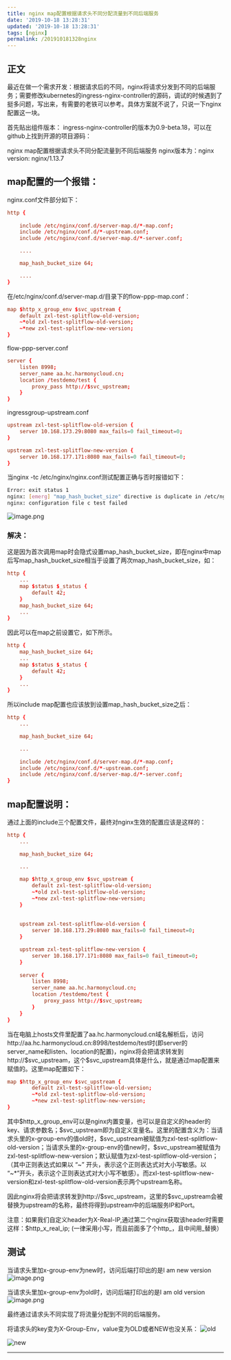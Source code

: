```yaml
---
title: nginx map配置根据请求头不同分配流量到不同后端服务
date: '2019-10-18 13:28:31'
updated: '2019-10-18 13:28:31'
tags: [nginx]
permalink: /201910181328nginx
---
```


## 正文

最近在做一个需求开发：根据请求后的不同，nginx将请求分发到不同的后端服务；需要修改kubernetes的ingress-nginx-controller的源码，调试的时候遇到了挺多问题，写出来，有需要的老铁可以参考。具体方案就不说了，只说一下nginx配置这一块。

首先贴出组件版本：
ingress-nginx-controller的版本为0.9-beta.18，可以在github上找到开源的项目源码：

nginx map配置根据请求头不同分配流量到不同后端服务
nginx版本为：nginx version: nginx/1.13.7

## map配置的一个报错：
nginx.conf文件部分如下：
```conf
http {
	
    include /etc/nginx/conf.d/server-map.d/*-map.conf;
    include /etc/nginx/conf.d/*-upstream.conf;
    include /etc/nginx/conf.d/server-map.d/*-server.conf;

	....

    map_hash_bucket_size 64;

	....
}
```
在/etc/nginx/conf.d/server-map.d/目录下的flow-ppp-map.conf：
```conf
map $http_x_group_env $svc_upstream {
	default zxl-test-splitflow-old-version;
	~*old zxl-test-splitflow-old-version;
	~*new zxl-test-splitflow-new-version;
}
```

flow-ppp-server.conf
```conf
server {
	listen 8998;
	server_name aa.hc.harmonycloud.cn;
	location /testdemo/test {
		proxy_pass http://$svc_upstream;
	}
}
```

ingressgroup-upstream.conf
```conf
upstream zxl-test-splitflow-old-version {
	server 10.168.173.29:8080 max_fails=0 fail_timeout=0;
}

upstream zxl-test-splitflow-new-version {
	server 10.168.177.171:8080 max_fails=0 fail_timeout=0;
}
```
当nginx -tc /etc/nginx/nginx.conf测试配置正确与否时报错如下：
```sh
Error: exit status 1
nginx: [emerg] "map_hash_bucket_size" directive is duplicate in /etc/nginx/nginx.conf:60
nginx: configuration file c test failed
```

![image.png](https://cdn.jsdelivr.net/gh/smallersoup/jsDelivr-cdn@main/blog/artical/imgconvert-csdnimg/878ee43f4cb8699eaa1f8e5fc82b0e58.png)

### 解决：

这是因为首次调用map时会隐式设置map_hash_bucket_size，即在nginx中map后写map_hash_bucket_size相当于设置了两次map_hash_bucket_size，如：
```conf
http {
    ...
    map $status $_status {
        default 42;
    }
    map_hash_bucket_size 64;
    ...
}
```
因此可以在map之前设置它，如下所示。
```conf
http {
    map_hash_bucket_size 64;
    ...
    map $status $_status {
        default 42;
    }
    ...
}
```
所以include map配置也应该放到设置map_hash_bucket_size之后：
```conf
http {
	...

    map_hash_bucket_size 64;

	...
	
	include /etc/nginx/conf.d/server-map.d/*-map.conf;
    include /etc/nginx/conf.d/*-upstream.conf;
    include /etc/nginx/conf.d/server-map.d/*-server.conf;
}
```

## map配置说明：

通过上面的include三个配置文件，最终对nginx生效的配置应该是这样的：

```conf
http {
	...

    map_hash_bucket_size 64;

	...
	
	map $http_x_group_env $svc_upstream {
		default zxl-test-splitflow-old-version;
		~*old zxl-test-splitflow-old-version;
		~*new zxl-test-splitflow-new-version;
	}
	
	
    upstream zxl-test-splitflow-old-version {
		server 10.168.173.29:8080 max_fails=0 fail_timeout=0;
	}

	upstream zxl-test-splitflow-new-version {
		server 10.168.177.171:8080 max_fails=0 fail_timeout=0;
	}
	
    server {
		listen 8998;
		server_name aa.hc.harmonycloud.cn;
		location /testdemo/test {
			proxy_pass http://$svc_upstream;
		}
	}
}
```
当在电脑上hosts文件里配置了aa.hc.harmonycloud.cn域名解析后，访问http://aa.hc.harmonycloud.cn:8998/testdemo/test时(即server的server_name和listen、location的配置)，nginx将会把请求转发到http://\$svc_upstream，这个$svc_upstream具体是什么，就是通过map配置来赋值的。这里map配置如下：
```conf
map $http_x_group_env $svc_upstream {
		default zxl-test-splitflow-old-version;
		~*old zxl-test-splitflow-old-version;
		~*new zxl-test-splitflow-new-version;
}
```
其中\$http_x_group_env可以是nginx内置变量，也可以是自定义的header的key、请求参数名；\$svc_upstream即为自定义变量名。这里的配置含义为：当请求头里的x-group-env的值old时，\$svc_upstream被赋值为zxl-test-splitflow-old-version；当请求头里的x-group-env的值new时，\$svc_upstream被赋值为zxl-test-splitflow-new-version；默认赋值为zxl-test-splitflow-old-version；
（其中正则表达式如果以 “~” 开头，表示这个正则表达式对大小写敏感。以 “~*”开头，表示这个正则表达式对大小写不敏感）。而zxl-test-splitflow-new-version和zxl-test-splitflow-old-version表示两个upstream名称。

因此nginx将会把请求转发到http://\$svc_upstream，这里的$svc_upstream会被替换为upstream的名称，最终将得到upstream中的后端服务IP和Port。

注意：如果我们自定义header为X-Real-IP,通过第二个nginx获取该header时需要这样：$http_x_real_ip; (一律采用小写，而且前面多了个http_，且中间用_替换）

## 测试

当请求头里加x-group-env为new时，访问后端打印出的是I am new version
![image.png](https://cdn.jsdelivr.net/gh/smallersoup/jsDelivr-cdn@main/blog/artical/imgconvert-csdnimg/c020862ccbf322024d548246d559ee18.png)

当请求头里加x-group-env为old时，访问后端打印出的是I am old version
![image.png](https://cdn.jsdelivr.net/gh/smallersoup/jsDelivr-cdn@main/blog/artical/imgconvert-csdnimg/cc43cf27dea070fcad7a50a161e6bdc2.png)

最终通过请求头不同实现了将流量分配到不同的后端服务。

将请求头的key变为X-Group-Env，value变为OLD或者NEW也没关系：
![old](https://cdn.jsdelivr.net/gh/smallersoup/jsDelivr-cdn@main/blog/artical/imgconvert-csdnimg/2937e11607c916dbc612682936ef03bc.png)


![new](https://cdn.jsdelivr.net/gh/smallersoup/jsDelivr-cdn@main/blog/artical/imgconvert-csdnimg/686a8b0ffef00bdf8204241b4c71e49d.png)








---------
